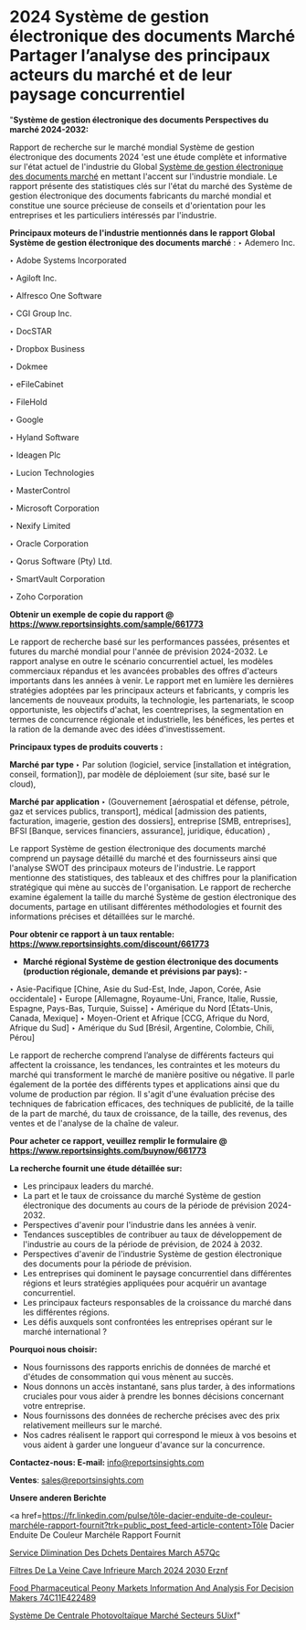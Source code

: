 # 2024 Système de gestion électronique des documents Marché Partager l’analyse des principaux acteurs du marché et de leur paysage concurrentiel

"<strong>Système de gestion électronique des documents Perspectives du marché 2024-2032:</strong>

Rapport de recherche sur le marché mondial Système de gestion électronique des documents 2024 'est une étude complète et informative sur l'état actuel de l'industrie du Global <a href=https://www.reportsinsights.com/sample/661773>Système de gestion électronique des documents marché</a> en mettant l'accent sur l'industrie mondiale. Le rapport présente des statistiques clés sur l'état du marché des Système de gestion électronique des documents fabricants du marché mondial et constitue une source précieuse de conseils et d'orientation pour les entreprises et les particuliers intéressés par l'industrie.

<strong>Principaux moteurs de l'industrie mentionnés dans le rapport Global Système de gestion électronique des documents marché</strong> :
‣ Ademero Inc.

‣ Adobe Systems Incorporated

‣ Agiloft Inc.

‣ Alfresco One Software

‣ CGI Group Inc.

‣ DocSTAR

‣ Dropbox Business

‣ Dokmee

‣ eFileCabinet

‣ FileHold

‣ Google

‣ Hyland Software

‣ Ideagen Plc

‣ Lucion Technologies

‣ MasterControl

‣ Microsoft Corporation

‣ Nexify Limited

‣ Oracle Corporation

‣ Qorus Software (Pty) Ltd.

‣ SmartVault Corporation

‣ Zoho Corporation

<strong>Obtenir un exemple de copie du rapport @ <a href=https://www.reportsinsights.com/sample/661773>https://www.reportsinsights.com/sample/661773</a></strong>

Le rapport de recherche basé sur les performances passées, présentes et futures du marché mondial pour l'année de prévision 2024-2032. Le rapport analyse en outre le scénario concurrentiel actuel, les modèles commerciaux répandus et les avancées probables des offres d'acteurs importants dans les années à venir. Le rapport met en lumière les dernières stratégies adoptées par les principaux acteurs et fabricants, y compris les lancements de nouveaux produits, la technologie, les partenariats, le scoop opportuniste, les objectifs d'achat, les coentreprises, la segmentation en termes de concurrence régionale et industrielle, les bénéfices, les pertes et la ration de la demande avec des idées d'investissement.

<strong>Principaux types de produits couverts :</strong>

<strong>Marché par type </strong>
‣ Par solution (logiciel, service [installation et intégration, conseil, formation]), par modèle de déploiement (sur site, basé sur le cloud),

<strong>Marché par application </strong>
‣ (Gouvernement [aérospatial et défense, pétrole, gaz et services publics, transport], médical [admission des patients, facturation, imagerie, gestion des dossiers], entreprise [SMB, entreprises], BFSI [Banque, services financiers, assurance], juridique, éducation) ,

Le rapport Système de gestion électronique des documents marché comprend un paysage détaillé du marché et des fournisseurs ainsi que l'analyse SWOT des principaux moteurs de l'industrie. Le rapport mentionne des statistiques, des tableaux et des chiffres pour la planification stratégique qui mène au succès de l'organisation. Le rapport de recherche examine également la taille du marché Système de gestion électronique des documents, partage en utilisant différentes méthodologies et fournit des informations précises et détaillées sur le marché.

<strong>Pour obtenir ce rapport à un taux rentable: <a href=https://www.reportsinsights.com/discount/661773>https://www.reportsinsights.com/discount/661773</a></strong>
<ul>
  <li><strong>Marché régional Système de gestion électronique des documents (production régionale, demande et prévisions par pays): -</strong></li>
</ul>
‣ Asie-Pacifique [Chine, Asie du Sud-Est, Inde, Japon, Corée, Asie occidentale]
‣ Europe [Allemagne, Royaume-Uni, France, Italie, Russie, Espagne, Pays-Bas, Turquie, Suisse]
‣ Amérique du Nord [États-Unis, Canada, Mexique]
‣ Moyen-Orient et Afrique [CCG, Afrique du Nord, Afrique du Sud]
‣ Amérique du Sud [Brésil, Argentine, Colombie, Chili, Pérou]

Le rapport de recherche comprend l’analyse de différents facteurs qui affectent la croissance, les tendances, les contraintes et les moteurs du marché qui transforment le marché de manière positive ou négative. Il parle également de la portée des différents types et applications ainsi que du volume de production par région. Il s'agit d'une évaluation précise des techniques de fabrication efficaces, des techniques de publicité, de la taille de la part de marché, du taux de croissance, de la taille, des revenus, des ventes et de l'analyse de la chaîne de valeur.

<strong>Pour acheter ce rapport, veuillez remplir le formulaire @   <a href=https://www.reportsinsights.com/buynow/661773>https://www.reportsinsights.com/buynow/661773</a></strong>

<strong>La recherche fournit une étude détaillée sur:</strong>
<ul>
  <li>Les principaux leaders du marché.</li>
  <li>La part et le taux de croissance du marché Système de gestion électronique des documents au cours de la période de prévision 2024-2032.</li>
  <li>Perspectives d'avenir pour l'industrie dans les années à venir.</li>
  <li>Tendances susceptibles de contribuer au taux de développement de l'industrie au cours de la période de prévision, de 2024 à 2032.</li>
  <li>Perspectives d'avenir de l'industrie Système de gestion électronique des documents pour la période de prévision.</li>
  <li>Les entreprises qui dominent le paysage concurrentiel dans différentes régions et leurs stratégies appliquées pour acquérir un avantage concurrentiel.</li>
  <li>Les principaux facteurs responsables de la croissance du marché dans les différentes régions.</li>
  <li>Les défis auxquels sont confrontées les entreprises opérant sur le marché international ?</li>
</ul>
<strong>Pourquoi nous choisir:</strong>
<ul>
  <li>Nous fournissons des rapports enrichis de données de marché et d'études de consommation qui vous mènent au succès.</li>
  <li>Nous donnons un accès instantané, sans plus tarder, à des informations cruciales pour vous aider à prendre les bonnes décisions concernant votre entreprise.</li>
  <li>Nous fournissons des données de recherche précises avec des prix relativement meilleurs sur le marché.</li>
  <li>Nos cadres réalisent le rapport qui correspond le mieux à vos besoins et vous aident à garder une longueur d'avance sur la concurrence.</li>
</ul>
<strong>Contactez-nous:
</strong><strong>E-mail:</strong> <a href=mailto:info@reportsinsights.com>info@reportsinsights.com</a>

<strong>Ventes</strong>: <a href=mailto:sales@reportsinsights.com>sales@reportsinsights.com</a>

<strong>Unsere anderen Berichte</strong>

<a href=https://fr.linkedin.com/pulse/tôle-dacier-enduite-de-couleur-marchéle-rapport-fournit?trk=public_post_feed-article-content>Tôle Dacier Enduite De Couleur Marchéle Rapport Fournit</a>

<a href=https://www.linkedin.com/pulse/service-d%C3%A9limination-des-d%C3%A9chets-dentaires-march%C3%A9-a57qc/>Service Dlimination Des Dchets Dentaires March A57Qc</a>

<a href=https://www.linkedin.com/pulse/filtres-de-la-veine-cave-inf%C3%A9rieure-march%C3%A9-2024-2030-erznf/>Filtres De La Veine Cave Infrieure March 2024 2030 Erznf</a>

<a href=https://medium.com/@anjalimore4366343/food-pharmaceutical-peony-markets-information-and-analysis-for-decision-makers-74c11e422489>Food Pharmaceutical Peony Markets Information And Analysis For Decision Makers 74C11E422489</a>

<a href=https://fr.linkedin.com/pulse/système-de-centrale-photovoltaïque-marché-secteurs-5uixf/>Système De Centrale Photovoltaïque Marché Secteurs 5Uixf</a>"
